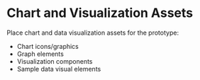 # Chart and Visualization Assets

Place chart and data visualization assets for the prototype:
- Chart icons/graphics
- Graph elements
- Visualization components
- Sample data visual elements